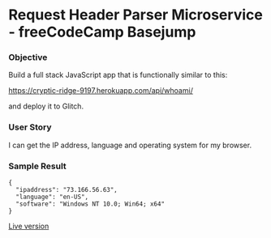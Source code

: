 # Request Header Parser Microservice - freeCodeCamp Basejump

### Objective
Build a full stack JavaScript app that is functionally similar to this: 

https://cryptic-ridge-9197.herokuapp.com/api/whoami/ 

and deploy it to Glitch.

### User Story
I can get the IP address, language and operating system for my browser.

### Sample Result
```
{
  "ipaddress": "73.166.56.63",
  "language": "en-US",
  "software": "Windows NT 10.0; Win64; x64"
}

```

[Live version](https://synonymous-origami.glitch.me/)
